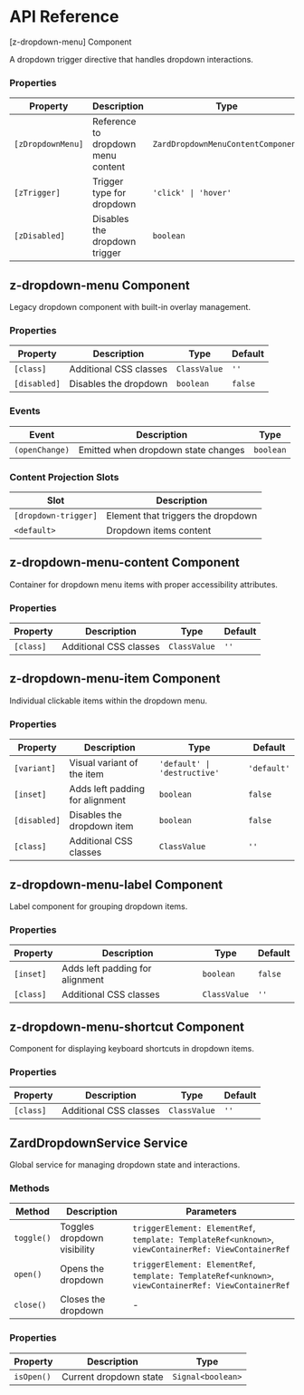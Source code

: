 # API Reference

[z-dropdown-menu] Component

A dropdown trigger directive that handles dropdown interactions.

### Properties

| Property          | Description                        | Type                               | Default   |
| ----------------- | ---------------------------------- | ---------------------------------- | --------- |
| `[zDropdownMenu]` | Reference to dropdown menu content | `ZardDropdownMenuContentComponent` | -         |
| `[zTrigger]`      | Trigger type for dropdown          | `'click' \| 'hover'`               | `'click'` |
| `[zDisabled]`     | Disables the dropdown trigger      | `boolean`                          | `false`   |

## z-dropdown-menu <span class="api-type-label component">Component</span>

Legacy dropdown component with built-in overlay management.

### Properties

| Property     | Description            | Type         | Default |
| ------------ | ---------------------- | ------------ | ------- |
| `[class]`    | Additional CSS classes | `ClassValue` | `''`    |
| `[disabled]` | Disables the dropdown  | `boolean`    | `false` |

### Events

| Event          | Description                         | Type      |
| -------------- | ----------------------------------- | --------- |
| `(openChange)` | Emitted when dropdown state changes | `boolean` |

### Content Projection Slots

| Slot                 | Description                        |
| -------------------- | ---------------------------------- |
| `[dropdown-trigger]` | Element that triggers the dropdown |
| `<default>`          | Dropdown items content             |

## z-dropdown-menu-content <span class="api-type-label component">Component</span>

Container for dropdown menu items with proper accessibility attributes.

### Properties

| Property  | Description            | Type         | Default |
| --------- | ---------------------- | ------------ | ------- |
| `[class]` | Additional CSS classes | `ClassValue` | `''`    |

## z-dropdown-menu-item <span class="api-type-label component">Component</span>

Individual clickable items within the dropdown menu.

### Properties

| Property     | Description                     | Type                         | Default     |
| ------------ | ------------------------------- | ---------------------------- | ----------- |
| `[variant]`  | Visual variant of the item      | `'default' \| 'destructive'` | `'default'` |
| `[inset]`    | Adds left padding for alignment | `boolean`                    | `false`     |
| `[disabled]` | Disables the dropdown item      | `boolean`                    | `false`     |
| `[class]`    | Additional CSS classes          | `ClassValue`                 | `''`        |

## z-dropdown-menu-label <span class="api-type-label component">Component</span>

Label component for grouping dropdown items.

### Properties

| Property  | Description                     | Type         | Default |
| --------- | ------------------------------- | ------------ | ------- |
| `[inset]` | Adds left padding for alignment | `boolean`    | `false` |
| `[class]` | Additional CSS classes          | `ClassValue` | `''`    |

## z-dropdown-menu-shortcut <span class="api-type-label component">Component</span>

Component for displaying keyboard shortcuts in dropdown items.

### Properties

| Property  | Description            | Type         | Default |
| --------- | ---------------------- | ------------ | ------- |
| `[class]` | Additional CSS classes | `ClassValue` | `''`    |

## ZardDropdownService <span class="api-type-label service">Service</span>

Global service for managing dropdown state and interactions.

### Methods

| Method     | Description                 | Parameters                                                                                           |
| ---------- | --------------------------- | ---------------------------------------------------------------------------------------------------- |
| `toggle()` | Toggles dropdown visibility | `triggerElement: ElementRef`, `template: TemplateRef<unknown>`, `viewContainerRef: ViewContainerRef` |
| `open()`   | Opens the dropdown          | `triggerElement: ElementRef`, `template: TemplateRef<unknown>`, `viewContainerRef: ViewContainerRef` |
| `close()`  | Closes the dropdown         | -                                                                                                    |

### Properties

| Property   | Description            | Type              |
| ---------- | ---------------------- | ----------------- |
| `isOpen()` | Current dropdown state | `Signal<boolean>` |
